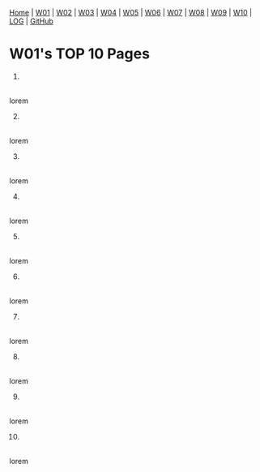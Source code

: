 [Home](https://ikhsanpambayun.github.io/os211/) |
[W01](w01.md) |
[W02](w02.md) |
[W03]() |
[W04]() |
[W05]() |
[W06]() |
[W07]() |
[W08]() |
[W09]() |
[W10]() |
[LOG](TXT/mylog.txt) | 
[GitHub](https://github.com/ikhsanpambayun/os211)

# W01's TOP 10 Pages

1. []()
<br>
lorem

2. []()
<br>
lorem

3. []()
<br>
lorem

4. []()
<br>
lorem

5. []()
<br>
lorem

6. []()
<br>
lorem

7. []()
<br>
lorem

8. []()
<br>
lorem

9. []()
<br>
lorem

10. []()
<br>
lorem
